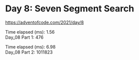 # Day 8: Seven Segment Search #
https://adventofcode.com/2021/day/8

Time elapsed (ms): 1.56\
Day_08 Part 1: 476

Time elapsed (ms): 6.98\
Day_08 Part 2: 1011823
